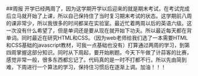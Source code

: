 ##周报开学已经两周了，因为这学期开学以后迎来的就是期末考试，在考试完成后立马就开始了上课，所以自己保持住了当时复习期末考试的状态。这学期前八周的课非常少，所以我很多的时间都呆在实验室。最近忙着两周以后的英语六级。这一次没有什么希望了，但是单词还是要从现在就开始下功夫。所以最近每天都在背单词。同时最近在研究HTML和CSS。（因为web老师给我们选了一本需要HTML和CSS基础的javascript教材，可我一点基础也没有）打算通过两周的学习，到第四周掌握这部分知识。同时从下周起，要开始刷题。今天下午做了计蒜客的比赛，感觉非常一般，很多东西都忘记了。代码真的是一时不打都不行。所以先由简到难，下周进行一个算法的学习，保持住习惯后在逐渐上调。加油！！！